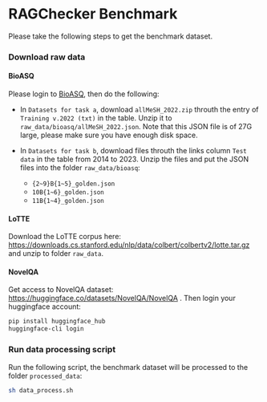 # RAGChecker Benchmark

Please take the following steps to get the benchmark dataset.

### Download raw data

#### BioASQ

Please login to [BioASQ](http://participants-area.bioasq.org/datasets/), then do the following:

- In `Datasets for task a`, download `allMeSH_2022.zip` throuth the entry of `Training v.2022 (txt)` in the table. Unzip it to `raw_data/bioasq/allMeSH_2022.json`. Note that this JSON file is of 27G large, please make sure you have enough disk space.

- In `Datasets for task b`, download files throuth the links column `Test data` in the table from 2014 to 2023. Unzip the files and put the JSON files into the folder `raw_data/bioasq`:
    - `{2~9}B{1~5}_golden.json`
    - `10B{1~6}_golden.json`
    - `11B{1~4}_golden.json`


#### LoTTE

Download the LoTTE corpus here: https://downloads.cs.stanford.edu/nlp/data/colbert/colbertv2/lotte.tar.gz and unzip to folder `raw_data`.

#### NovelQA

Get access to NovelQA dataset: https://huggingface.co/datasets/NovelQA/NovelQA . Then login your huggingface account:
```bash
pip install huggingface_hub
huggingface-cli login
```

### Run data processing script

Run the following script, the benchmark dataset will be processed to the folder `processed_data`: 

```bash
sh data_process.sh
```